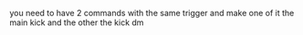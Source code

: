 you need to have 2 commands with the same trigger and make one of it the main kick and the other the kick dm
